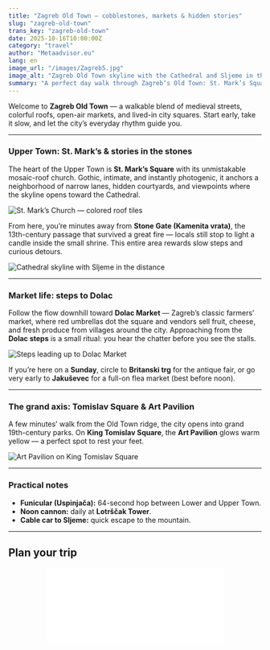 ```yaml
---
title: "Zagreb Old Town — cobblestones, markets & hidden stories"
slug: "zagreb-old-town"
trans_key: "zagreb-old-town"
date: 2025-10-16T10:00:00Z
category: "travel"
author: "Metaadvisor.eu"
lang: en
image_url: "/images/Zagreb5.jpg"
image_alt: "Zagreb Old Town skyline with the Cathedral and Sljeme in the distance"
summary: "A perfect day walk through Zagreb’s Old Town: St. Mark’s Square, Dolac market steps, cathedral skyline, and the city’s grand Art Pavilion."
---
```


Welcome to **Zagreb Old Town** — a walkable blend of medieval streets, colorful roofs, open-air markets, and lived-in city squares. Start early, take it slow, and let the city’s everyday rhythm guide you.

---

### Upper Town: St. Mark’s & stories in the stones

The heart of the Upper Town is **St. Mark’s Square** with its unmistakable mosaic-roof church. Gothic, intimate, and instantly photogenic, it anchors a neighborhood of narrow lanes, hidden courtyards, and viewpoints where the skyline opens toward the Cathedral.

![St. Mark’s Church — colored roof tiles](/images/Zagreb4.jpg)

From here, you’re minutes away from **Stone Gate (Kamenita vrata)**, the 13th-century passage that survived a great fire — locals still stop to light a candle inside the small shrine. This entire area rewards slow steps and curious detours.

![Cathedral skyline with Sljeme in the distance](/images/Zagreb5.jpg)

---

### Market life: steps to Dolac

Follow the flow downhill toward **Dolac Market** — Zagreb’s classic farmers’ market, where red umbrellas dot the square and vendors sell fruit, cheese, and fresh produce from villages around the city. Approaching from the **Dolac steps** is a small ritual: you hear the chatter before you see the stalls.

![Steps leading up to Dolac Market](/images/Zagreb7.jpg)

If you’re here on a **Sunday**, circle to **Britanski trg** for the antique fair, or go very early to **Jakuševec** for a full-on flea market (best before noon).

---

### The grand axis: Tomislav Square & Art Pavilion

A few minutes’ walk from the Old Town ridge, the city opens into grand 19th-century parks. On **King Tomislav Square**, the **Art Pavilion** glows warm yellow — a perfect spot to rest your feet.

![Art Pavilion on King Tomislav Square](/images/Zagreb15.jpg)

---

### Practical notes

- **Funicular (Uspinjača):** 64-second hop between Lower and Upper Town.  
- **Noon cannon:** daily at **Lotrščak Tower**.  
- **Cable car to Sljeme:** quick escape to the mountain.

---

## Plan your trip

<div id="frame" style="width:100%;margin:auto;position:relative;z-index:1;">
  <iframe data-aa='2413812' src='//acceptable.a-ads.com/2413812/?size=Adaptive'
          style='border:0;padding:0;width:70%;height:auto;overflow:hidden;display:block;margin:auto'></iframe>
</div>
